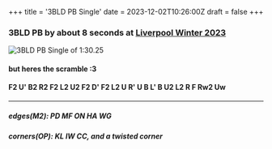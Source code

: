 +++
title = '3BLD PB Single'
date = 2023-12-02T10:26:00Z
draft = false
+++

### 3BLD PB by about 8 seconds at [Liverpool Winter 2023]
![3BLD PB Single of 1:30.25](/3bld-pb-single.jpg)
#### but heres the scramble :3
#### F2 U' B2 R2 F2 L2 U2 F2 D' F2 L2 U R' U B L' B U2 L2 R F Rw2 Uw

---

##### edges(M2): PD MF ON HA WG
##### corners(OP): KL IW CC, and a twisted corner

[Liverpool Winter 2023]: /posts/cubing/comps/liverpool-winter-2023
